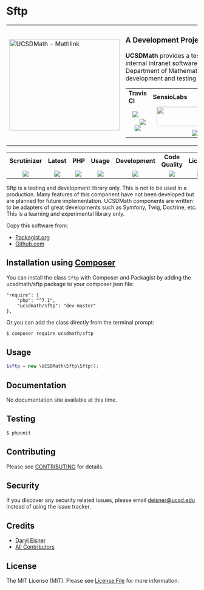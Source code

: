 # Sftp
<table border="0">
  <tr>
    <td width="300"><img height="240" width="290" alt="UCSDMath - Mathlink" src="https://github.com/ucsdmath/Sftp/blob/master/resource/img/sftp.png"></td>
    <td><h3>A Development Project in PHP</h3><p><strong>UCSDMath</strong> provides a testing framework for general internal Intranet software applications for the UCSD, Department of Mathematics. This is used for development and testing only. [not for production]</p>
<table width="550"><tr><td width="120"><b>Travis CI</b></td><td width="250"><b>SensioLabs</b></td><td width="180"><b>Dependencies</b></td></tr><tr>
    <td width="120" align="center">
        <a href="https://travis-ci.org/ucsdmath/Sftp">
        <img src="https://travis-ci.org/ucsdmath/Sftp.svg?branch=master" style="float: left; margin: 0px 0px 10px 10px;"></a><br>
        <a href="https://www.codacy.com/app/ucsdmath-project/Sftp">
        <img src="https://api.codacy.com/project/badge/Grade/29d0f1527e844c13923607a072e52ef1"></a><br>
        <a href="https://scrutinizer-ci.com/g/ucsdmath/Sftp/?branch=master">
        <img src="https://img.shields.io/scrutinizer/g/ucsdmath/Sftp.svg"></a>
    </td>
    <td width="250" align="center">
        <a href="https://insight.sensiolabs.com/projects/3b103233-5eff-48d7-98c1-476daf1a7e73">
        <img src="https://insight.sensiolabs.com/projects/3b103233-5eff-48d7-98c1-476daf1a7e73/big.png" style="float: right; margin: 0px 0px 10px 10px;" width="212" height="51"></a><br>
        <a href="https://travis-ci.org/ucsdmath/Sftp"><img src="https://img.shields.io/badge/PHP-%207.1%20Tested%20-33cc33.svg"></a>
    </td>
    <td width="180" align="center">
        <a href="https://www.versioneye.com/user/projects/577fbb8b5bb1390038414460">
        <img src="https://www.versioneye.com/user/projects/577fbb8b5bb1390038414460/badge.png?style=flat" style="float:left;margin:0px 0px 10px 10px;"></a><br>
        <a href="https://codeclimate.com/github/ucsdmath/Sftp">
        <img src="https://codeclimate.com/github/ucsdmath/Sftp/badges/gpa.svg"></a><br>
        <a href="https://travis-ci.org/ucsdmath/Sftp">
        <img src="http://php7ready.timesplinter.ch/ucsdmath/Sftp/badge.svg"></a>
</td></tr></table></td></tr></table>
<table width="890"><tr>
    <td width="116" align="center"><b>Scrutinizer</b></td>
    <td width="122" align="center"><b>Latest</b></td>
    <td width="108" align="center"><b>PHP</b></td>
    <td width="150" align="center"><b>Usage</b></td>
    <td width="142" align="center"><b>Development</b></td>
    <td width="142" align="center"><b>Code Quality</b></td>
    <td width="110" align="center"><b>License</b></td>
</tr>
<tr>
    <td valign="top" width="116" align="center">
        <a href="https://scrutinizer-ci.com/g/ucsdmath/Sftp/build-status/master">
        <img src="https://scrutinizer-ci.com/g/ucsdmath/Sftp/badges/build.png?b=master"></a></td>
    <td valign="top" width="122" align="center">
        <a href="https://packagist.org/packages/ucsdmath/Sftp">
        <img src="https://poser.pugx.org/ucsdmath/Sftp/v/stable"></a></td>
    <td valign="top" width="108" align="center">
        <a href="https://php.net/">
        <img src="https://img.shields.io/badge/PHP-%3E%3D%207.1-8892BF.svg"></a></td>
    <td valign="top" width="150" align="center">
        <a href="https://packagist.org/packages/ucsdmath/Sftp">
        <img src="https://poser.pugx.org/ucsdmath/Sftp/downloads"></a></td>
    <td valign="top" width="142" align="center">
        <a href="https://packagist.org/packages/ucsdmath/Sftp">
        <img src="https://poser.pugx.org/ucsdmath/Sftp/v/unstable"></a></td>
    <td valign="top" width="142" align="center">
        <a href="https://scrutinizer-ci.com/g/ucsdmath/Sftp/?branch=master">
        <img src="https://scrutinizer-ci.com/g/ucsdmath/Sftp/badges/quality-score.png?b=master"></a></td>
    <td valign="top" width="110" align="center">
        <a href="https://packagist.org/packages/ucsdmath/Sftp">
        <img src="https://poser.pugx.org/ucsdmath/Sftp/license"></a></td>
</tr></table>

Sftp is a testing and development library only. This is not to be used in a production.
Many features of this component have not been developed but are planned for future implementation.  UCSDMath components are written to be adapters of great developments such as Symfony, Twig, Doctrine, etc. This is a learning and experimental library only.

Copy this software from:
- [Packagist.org](https://packagist.org/packages/ucsdmath/Sftp)
- [Github.com](https://github.com/ucsdmath/Sftp)

## Installation using [Composer](http://getcomposer.org/)
You can install the class ```Sftp``` with Composer and Packagist by
adding the ucsdmath/sftp package to your composer.json file:

```
"require": {
    "php": "^7.1",
    "ucsdmath/sftp": "dev-master"
},
```
Or you can add the class directly from the terminal prompt:

```bash
$ composer require ucsdmath/sftp
```

## Usage

``` php
$sftp = new \UCSDMath\Sftp\Sftp();
```

## Documentation

No documentation site available at this time.
<!-- [Check out the documentation](http://math.ucsd.edu/~deisner/documentation/Sftp/) -->

## Testing

``` bash
$ phpunit
```

## Contributing

Please see [CONTRIBUTING](CONTRIBUTING.md) for details.

## Security

If you discover any security related issues, please email deisner@ucsd.edu instead of using the issue tracker.

## Credits

- [Daryl Eisner](https://github.com/UCSDMath)
- [All Contributors](../../contributors)

## License

The MIT License (MIT). Please see [License File](LICENSE) for more information.
